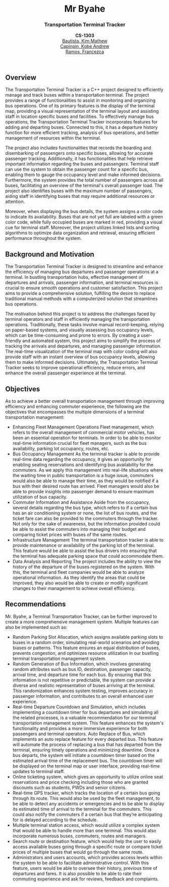 <div align="center">
  <h1 align="center">Mr Byahe</h1>

  <h3 align="center">
    Transportation Terminal Tracker
  </h3>
  <p align="center">
    <b>CS-1303</b> <br>
    <a href="https://github.com/KimMathew">Bautista, Kim Mathew</a> <br>
    <a href="https://github.com/VinnRe">Capinpin, Kobe Andrew</a> <br>
    <a href="https://github.com/mafranzramos">Ramos, Francezca</a> <br>
  </p>
  <br>
</div>

## Overview

The Transportation Terminal Tracker is a C++ project designed to efficiently manage and track buses within a transportation terminal. The project provides a range of functionalities to assist in monitoring and organizing bus operations. One of its primary features is the display of the terminal map, providing a visual representation of the terminal layout and assisting staff in location specific buses and facilities. To effectively manage bus operations, the Transportation Terminal Tracker incorporates features for adding and departing buses. Connected to this, it has a departure history function for more efficient tracking, analysis of bus operations, and better management of resources within the terminal.

The project also includes functionalities that records the boarding and disembarking of passengers onto specific buses, allowing for accurate passenger tracking. Additionally, it has functionalities that help retrieve important information regarding the buses and passengers. Terminal staff can use the system to obtain the passenger count for a specific bus, enabling them to gauge the occupancy level and make informed decisions. Furthermore, the system provides the total number of passengers across all buses, facilitating an overview of the terminal's overall passenger load. The project also identifies buses with the maximum number of passengers, aiding staff in identifying buses that may require additional resources or attention.

Moreover, when displaying the bus details, the system assigns a color code to indicate its availability. Buses that are not yet full are labeled with a green color code, while fully occupied buses are marked in red, providing a visual cue for terminal staff. Moreover, the project utilizes linked lists and sorting algorithms to optimize data organization and retrieval, ensuring efficient performance throughout the system.

## Background and Motivation
The Transportation Terminal Tracker is designed to streamline and enhance the efficiency of managing bus departures and passenger operations at a terminal. In bustling transportation hubs, effective management of departures and arrivals, passenger information, and terminal resources is crucial to ensure smooth operations and customer satisfaction. This project aims to provide a comprehensive solution, fulfilling the desire to replace traditional manual methods with a computerized solution that streamlines bus operations. 

The motivation behind this project is to address the challenges faced by terminal operators and staff in efficiently managing the transportation operations. Traditionally, these tasks involve manual record-keeping, relying on paper-based systems, and visually assessing bus occupancy levels, which can be time-consuming and prone to errors. By creating a user-friendly and automated system, this project aims to simplify the process of tracking the arrivals and departures, and managing passenger information. The real-time visualization of the terminal map with color coding will also provide staff with an instant overview of bus occupancy levels, allowing them to make informed decisions. Ultimately, the Transportation Terminal Tracker seeks to improve operational efficiency, reduce errors, and enhance the overall passenger experience at the terminal.

## Objectives
As to achieve a better overall transportation management through improving efficiency and enhancing commuter experience, the following are the objectives that encompasses the multiple dimensions of a terminal transportation management:
- Enhancing Fleet Management Operations
	Fleet management, which refers to the overall management of commercial motor vehicles, has been an essential operation for terminals. In order to be able to monitor real-time information crucial for fleet managers, such as the bus availability, parking lot occupancy, routes, etc. 
- Bus Occupancy Management
  As the terminal tracker is able to provide real-time data regarding the occupancy, it gives an opportunity for enabling seating reservations and identifying bus availability for the commuters. As we apply this management into real-life situations where the waiting time in public transportation is a huge issue, commuters would also be able to manage their time, as they would be notified if a bus with their desired route has arrived. Fleet managers would also be able to provide insights into passenger demand to ensure maximum utilization of bus capacity. 
- Commuter Information and Assistance
	Aside from the occupancy, several details regarding the bus type, which refers to if a certain bus has an air conditioning system or none, the list of bus routes, and the ticket fare can also be provided to the commuters through the tracker. Not only for the sake of awareness, but the information provided could be able to assist the commuters into managing their budget and comparing ticket prices with buses of the same routes.
- Infrastructure Management
	The terminal transportation tracker is able to provide maintenance or availability of the parking lot of the terminal. This feature would be able to assist the bus drivers into ensuring that the terminal has adequate parking space that could accommodate them.
- Data Analysis and Reporting
	The project includes the ability to view the history of the departure of the buses registered on the system. With this, the terminal and fleet companies would be able to analyze operational information. As they identify the areas that could be improved, they also would be able to create or modify significant changes to their management to achieve overall efficiency.

## Recommendations
Mr. Byahe, a Terminal Transportation Tracker, can be further improved to create a more comprehensive management system. Multiple features can also be implemented such as: 
- Random Parking Slot Allocation,  which assigns available parking slots to buses in a random order, simulating real-world scenarios and avoiding biases or patterns. This feature ensures an equal distribution of buses, prevents congestion, and optimizes resource utilization in our bustling terminal transportation management system.
- Random Generation of Bus Information, which involves generating random attributes such as bus ID, destination, passenger capacity, arrival time, and departure time for each bus. By ensuring that this information is not repetitive or predictable, the system can provide a diverse and realistic representation of buses arriving at the terminal. This randomization enhances system testing, improves accuracy in passenger information, and contributes to an overall enhanced user experience.
- Real-time Departure Countdown and Simulation, which includes implementing a countdown timer for bus departures and simulating all the related processes, is a valuable recommendation for our terminal transportation management system. This feature enhances the system's functionality and provides a more immersive experience for both passengers and terminal operators.
Auto Replace of Bus, which implements an auto replace feature for every departed bus. This feature will automate the process of replacing a bus that has departed from the terminal, ensuring timely operations and minimizing downtime. Once a bus departs, the system will initiate a countdown timer based on the estimated arrival time of the replacement bus. The countdown timer will be displayed on the terminal map or user interface, providing real-time updates to terminal staff.
- Online ticketing system, which gives an opportunity to utilize online seat reservations and price checking including those who are granted discounts such as students, PWDs and senior citizens. 
- Real-time GPS tracker, which tracks the location of a certain bus going through its route. This would also be used by the fleet management, to be able to detect any accidents or emergencies and to be able to display its estimated time of arrival to the terminal for the commuters. This could also notify the commuters if a certain bus that they’re anticipating for is delayed according to the schedule.
- Multiple terminal station access, which would utilize a complex system that would be able to handle more than one terminal. This would also incorporate numerous buses, commuters, routes and managers. 
- Search route or destination feature, which would help the user to easily access available buses going through a specific route or compare ticket prices of multiple buses that would go through the same route. 
- Administrators and users accounts, which provides access levels within the system to be able to facilitate administrative control. With this feature, users would be able to oversee their history, previous time of departures and fares. It is also possible to be able to rate their commuting experience and ask for reviews, feedback and complaints. 